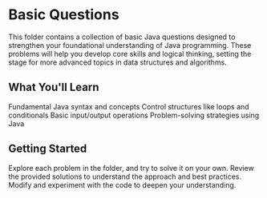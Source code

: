 # Basic Questions

This folder contains a collection of basic Java questions designed to strengthen your foundational understanding of Java programming. These problems will help you develop core skills and logical thinking, setting the stage for more advanced topics in data structures and algorithms.

## What You'll Learn

Fundamental Java syntax and concepts
Control structures like loops and conditionals
Basic input/output operations
Problem-solving strategies using Java

## Getting Started

Explore each problem in the folder, and try to solve it on your own.
Review the provided solutions to understand the approach and best practices.
Modify and experiment with the code to deepen your understanding.
